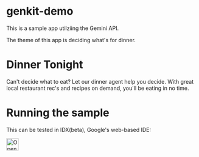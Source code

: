# genkit-demo

This is a sample app utilziing the Gemini API.

The theme of this app is deciding what's for dinner.

# Dinner Tonight

Can't decide what to eat? Let our dinner agent help you decide. With great local restaurant rec's and recipes on demand, you'll be eating in no time.
# Running the sample

This can be tested in IDX(beta), Google's web-based IDE:

<a href="https://idx.google.com/new?template=https%3A%2F%2Fgithub.com%2Fmjchristy%2Fgenkit-demo%2F">
  <img
    height="32"
    alt="Open in IDX"
    src="https://cdn.idx.dev/btn/open_purple_32.svg">
</a>